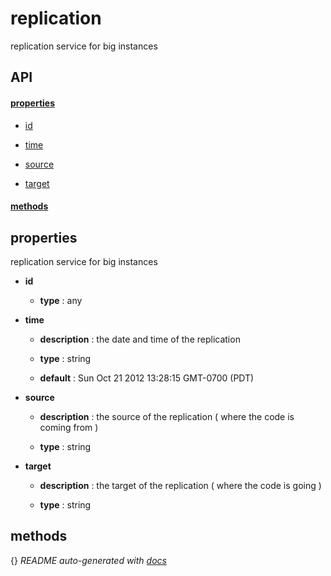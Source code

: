# replication

replication service for big instances

## API

#### [properties](#replication-properties)

  - [id](#replication-properties-id)

  - [time](#replication-properties-time)

  - [source](#replication-properties-source)

  - [target](#replication-properties-target)


#### [methods](#replication-methods)


<a name="replication-properties"></a>

## properties 
replication service for big instances

- **id** 

  - **type** : any

- **time** 

  - **description** : the date and time of the replication

  - **type** : string

  - **default** : Sun Oct 21 2012 13:28:15 GMT-0700 (PDT)

- **source** 

  - **description** : the source of the replication ( where the code is coming from )

  - **type** : string

- **target** 

  - **description** : the target of the replication ( where the code is going )

  - **type** : string


<a name="replication-methods"></a> 

## methods 


{}
*README auto-generated with [docs](https://github.com/bigcompany/resources/tree/master/docs)*